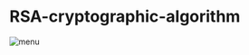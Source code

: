 # RSA-cryptographic-algorithm

![menu](https://github.com/upgr4de/RSA-cryptographic-algorithm/blob/main/menu.png)
